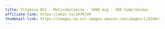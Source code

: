 ```yaml
---
title: Vitamina B12 - Meticobalamina - 1000 mcg - 180 Comprimidos
affiliate-link: https://amzn.to/2H7R7zM
thumbnail-link: https://images-na.ssl-images-amazon.com/images/I/81UArxnqZoL._SY606_.jpg
---
```

